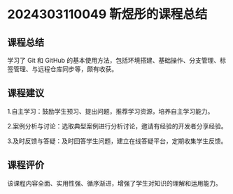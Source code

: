 # 2024303110049 靳煜彤的课程总结

## 课程总结

学习了 Git 和 GitHub 的基本使用方法，包括环境搭建、基础操作、分支管理、标签管理、与远程仓库同步等，颇有收获。

## 课程建议

1.自主学习：鼓励学生预习、提出问题，推荐学习资源，培养自主学习能力。

2.案例分析与讨论：选取典型案例进行分析讨论，邀请有经验的开发者分享经验。

3.及时反馈与答疑：及时回答学生问题，建立在线答疑平台，定期收集学生反馈。

## 课程评价
该课程内容全面、实用性强、循序渐进，增强了学生对知识的理解和运用能力。